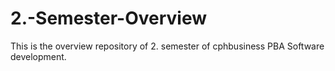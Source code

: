 # 2.-Semester-Overview
This is the overview repository of 2. semester of cphbusiness PBA Software development.
